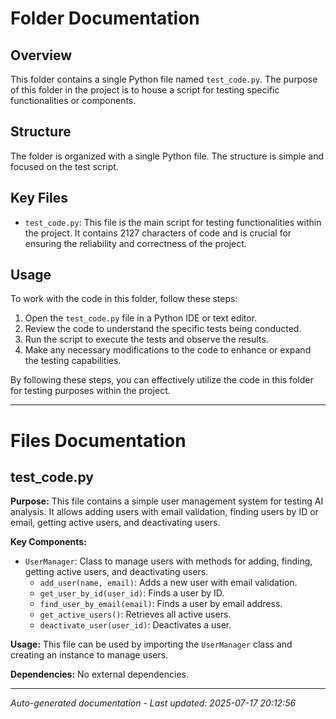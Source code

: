 # Folder Documentation

## Overview
This folder contains a single Python file named `test_code.py`. The purpose of this folder in the project is to house a script for testing specific functionalities or components.

## Structure
The folder is organized with a single Python file. The structure is simple and focused on the test script.

## Key Files
- `test_code.py`: This file is the main script for testing functionalities within the project. It contains 2127 characters of code and is crucial for ensuring the reliability and correctness of the project.

## Usage
To work with the code in this folder, follow these steps:
1. Open the `test_code.py` file in a Python IDE or text editor.
2. Review the code to understand the specific tests being conducted.
3. Run the script to execute the tests and observe the results.
4. Make any necessary modifications to the code to enhance or expand the testing capabilities.

By following these steps, you can effectively utilize the code in this folder for testing purposes within the project.

---

# Files Documentation

## test_code.py

**Purpose:** This file contains a simple user management system for testing AI analysis. It allows adding users with email validation, finding users by ID or email, getting active users, and deactivating users.

**Key Components:**
- `UserManager`: Class to manage users with methods for adding, finding, getting active users, and deactivating users.
  - `add_user(name, email)`: Adds a new user with email validation.
  - `get_user_by_id(user_id)`: Finds a user by ID.
  - `find_user_by_email(email)`: Finds a user by email address.
  - `get_active_users()`: Retrieves all active users.
  - `deactivate_user(user_id)`: Deactivates a user.

**Usage:** This file can be used by importing the `UserManager` class and creating an instance to manage users.

**Dependencies:** No external dependencies.

---
*Auto-generated documentation - Last updated: 2025-07-17 20:12:56*
